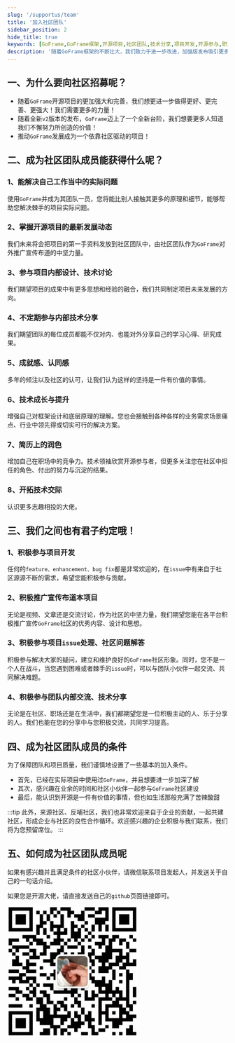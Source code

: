 ```yaml
---
slug: '/supportus/team'
title: '加入社区团队'
sidebar_position: 2
hide_title: true
keywords: [GoFrame,GoFrame框架,开源项目,社区团队,技术分享,项目开发,开源参与,职场竞争力,技术成长,技术交流]
description: '随着GoFrame框架的不断壮大，我们致力于进一步改进，加强版发布吸引更多关注。加入社区团队能解决工作实际问题，掌握最新发展动态，参与内部设计和技术讨论，享受不定期分享带来的成就感和技术提升。此外，还能通过与志同道合的技术大佬开拓交际，增强简历竞争力。积极参与项目开发和推广，共同处理社区问题，分享经验。严格条件确保成员质量，欢迎成熟企业贡献力量。'
---
```


## 一、为什么要向社区招募呢？

- 随着`GoFrame`开源项目的更加强大和完善，我们想更进一步做得更好、更完善、更强大！我们需要更多的力量！
- 随着全新`v2`版本的发布，`GoFrame`迈上了一个全新台阶，我们想要更多人知道我们不懈努力所创造的价值！
- 推动`GoFrame`发展成为一个依靠社区驱动的项目！

## 二、成为社区团队成员能获得什么呢？
### 1、能解决自己工作当中的实际问题

使用`GoFrame`并成为其团队一员，您将能比别人接触其更多的原理和细节，能够帮助您解决棘手的项目实际问题。
### 2、掌握开源项目的最新发展动态

我们未来将会把项目的第一手资料发放到社区团队中，由社区团队作为`GoFrame`对外推广宣传布道的中坚力量。
### 3、参与项目内部设计、技术讨论

我们期望项目的成果中有更多思想和经验的融合，我们共同制定项目未来发展的方向。
### 4、不定期参与内部技术分享

我们期望团队的每位成员都能不仅对内、也能对外分享自己的学习心得、研究成果。
### 5、成就感、认同感

多年的倾注以及社区的认可，让我们认为这样的坚持是一件有价值的事情。
### 6、技术成长与提升

增强自己对框架设计和底层原理的理解。您也会接触到各种各样的业务需求场景痛点、行业中领先得或切实可行的解决方案。
### 7、简历上的润色

增加自己在职场中的竞争力。技术领袖欣赏开源参与者，但更多关注您在社区中担任的角色、付出的努力与沉淀的结果。
### 8、开拓技术交际

认识更多志趣相投的大佬。

## 三、我们之间也有君子约定哦！
### 1、积极参与项目开发

任何的`feature、enhancement、bug fix`都是非常欢迎的，在`issue`中有来自于社区源源不断的需求，希望您能积极参与贡献。
### 2、积极推广宣传布道本项目

无论是视频、文章还是交流讨论，作为社区的中坚力量，我们期望您能在各平台积极推广宣传`GoFrame`社区的优秀内容、设计和思想。
### 3、积极参与项目`issue`处理、社区问题解答

积极参与解决大家的疑问，建立和维护良好的`GoFrame`社区形象。同时，您不是一个人在战斗，当您遇到困难或者棘手的`issue`时，可以与团队小伙伴一起交流、共同解决难题。
### 4、积极参与团队内部交流、技术分享

无论是在社区、职场还是在生活中，我们都期望您是一位积极主动的人、乐于分享的人。我们也能在您的分享中与您积极交流，共同学习提高。

## 四、成为社区团队成员的条件

为了保障团队和项目质量，我们谨慎地设置了一些基本的加入条件。

- 首先，已经在实际项目中使用过`GoFrame`，并且想要进一步加深了解
- 其次，感兴趣在业余的时间和社区小伙伴一起参与`GoFrame`社区建设
- 最后，能认识到开源是一件有价值的事情，但也如生活那般充满了苦辣酸甜

:::tip
此外，来源社区、反哺社区，我们也非常欢迎来自于企业的贡献，一起共建社区，形成企业与社区的良性合作循环。欢迎感兴趣的企业积极与我们联系，我们将为您预留席位。
:::

## 五、如何成为社区团队成员呢

如果有感兴趣并且满足条件的社区小伙伴，请微信联系项目发起人，并发送关于自己的一句话介绍。

如果您是开源大佬，请直接发送自己的`github`页面链接即可。


![img.png](img.png)
